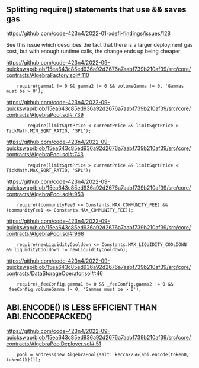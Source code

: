 ## Splitting require() statements that use && saves gas

https://github.com/code-423n4/2022-01-xdefi-findings/issues/128

See this issue which describes the fact 
that there is a larger deployment gas cost, 
but with enough runtime calls, the change ends up being cheaper


https://github.com/code-423n4/2022-09-quickswap/blob/15ea643c85ed936a92d2676a7aabf739b210af39/src/core/contracts/AlgebraFactory.sol#:110


```
    require(gamma1 != 0 && gamma2 != 0 && volumeGamma != 0, 'Gammas must be > 0');
```
            

https://github.com/code-423n4/2022-09-quickswap/blob/15ea643c85ed936a92d2676a7aabf739b210af39/src/core/contracts/AlgebraPool.sol#:739


```
        require(limitSqrtPrice < currentPrice && limitSqrtPrice > TickMath.MIN_SQRT_RATIO, 'SPL');
```
            

https://github.com/code-423n4/2022-09-quickswap/blob/15ea643c85ed936a92d2676a7aabf739b210af39/src/core/contracts/AlgebraPool.sol#:743


```
        require(limitSqrtPrice > currentPrice && limitSqrtPrice < TickMath.MAX_SQRT_RATIO, 'SPL');
```
            

https://github.com/code-423n4/2022-09-quickswap/blob/15ea643c85ed936a92d2676a7aabf739b210af39/src/core/contracts/AlgebraPool.sol#:953


```
    require((communityFee0 <= Constants.MAX_COMMUNITY_FEE) && (communityFee1 <= Constants.MAX_COMMUNITY_FEE));
```
            

https://github.com/code-423n4/2022-09-quickswap/blob/15ea643c85ed936a92d2676a7aabf739b210af39/src/core/contracts/AlgebraPool.sol#:968


```
    require(newLiquidityCooldown <= Constants.MAX_LIQUIDITY_COOLDOWN && liquidityCooldown != newLiquidityCooldown);
```
            

https://github.com/code-423n4/2022-09-quickswap/blob/15ea643c85ed936a92d2676a7aabf739b210af39/src/core/contracts/DataStorageOperator.sol#:46


```
    require(_feeConfig.gamma1 != 0 && _feeConfig.gamma2 != 0 && _feeConfig.volumeGamma != 0, 'Gammas must be > 0');
```
            

## ABI.ENCODE() IS LESS EFFICIENT THAN ABI.ENCODEPACKED()
   

https://github.com/code-423n4/2022-09-quickswap/blob/15ea643c85ed936a92d2676a7aabf739b210af39/src/core/contracts/AlgebraPoolDeployer.sol#:51


```
    pool = address(new AlgebraPool{salt: keccak256(abi.encode(token0, token1))}());
```
            